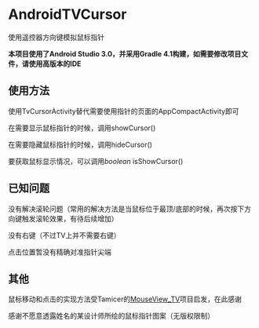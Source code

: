 # AndroidTVCursor
使用遥控器方向键模拟鼠标指针

**本项目使用了Android Studio 3.0，并采用Gradle 4.1构建，如需要修改项目文件，请使用高版本的IDE**

## 使用方法

使用TvCursorActivity替代需要使用指针的页面的AppCompactActivity即可

在需要显示鼠标指针的时候，调用showCursor()

在需要隐藏鼠标指针的时候，调用hideCursor()

要获取鼠标显示情况，可以调用*boolean* isShowCursor() 

## 已知问题

没有解决滚轮问题（常用的解决方法是当鼠标位于最顶/底部的时候，再次按下方向键触发滚轮效果，有待后续增加）

没有右键（不过TV上并不需要右键）

点击位置暂没有精确对准指针尖端

## 其他

鼠标移动和点击的实现方法受Tamicer的[MouseView_TV](https://github.com/Tamicer/MouseView_TV)项目启发，在此感谢

感谢不愿意透露姓名的某设计师所绘的鼠标指针图案（无版权限制）